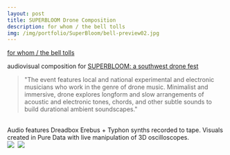 ```yaml
---
layout: post
title: SUPERBLOOM Drone Composition
description: for whom / the bell tolls
img: /img/portfolio/SuperBloom/bell-preview02.jpg
---
```


[for whom / the bell tolls](https://www.youtube.com/watch?v=K3aIBKJOREs)

audiovisual composition for [SUPERBLOOM: a southwest drone fest](https://specialevents.asu.edu/website/81719/)

> "The event features local and national experimental and electronic musicians who work in the genre of drone music. Minimalist and immersive, drone explores longform and slow arrangements of acoustic and electronic tones, chords, and other subtle sounds to build durational ambient soundscapes."

<div class="img_row">
	<img class="col one" src="{{ site.baseurl }}/img/portfolio/SuperBloom/bell-preview01.jpg" alt="" title="the_bell_tolls-00"/>
	<img class="col one" src="{{ site.baseurl }}{{ project.img }}/img/portfolio/SuperBloom/bell-preview02.jpg" alt="" title="the_bell_tolls-01"/>
	<img class="col one" src="{{ site.baseurl }}/img/portfolio/SuperBloom/bell-preview03.jpg" alt="" title="the_bell_tolls-02"/>
</div>
<div class="col three caption">
	Audio features Dreadbox Erebus + Typhon synths recorded to tape. Visuals created in Pure Data with live manipulation of 3D oscilloscopes.
</div>
<div class="img_row">
	<img class="col one" src="{{ site.baseurl }}{{ project.img }}/img/blank.png"/>
	<img class="col one" src="{{ site.baseurl }}{{ project.img }}/img/portfolio/SuperBloom/super bloom instagram.jpg" alt="" title="SUPERBLOOM_ig"/>
 <img class="col one" src="{{ site.baseurl }}{{ project.img }}/img/blank.png"/>
